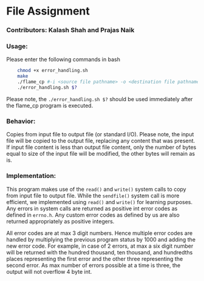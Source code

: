 # File Assignment
### Contributors: Kalash Shah and Prajas Naik

### Usage: 

Please enter the following commands in bash
```Bash
    chmod +x error_handling.sh
    make
    ./flame_cp #-i <source file pathname> -o <destination file pathname>
    ./error_handling.sh $?
```
Please note, the `./error_handling.sh $?` should be used immediately after the flame_cp program is executed.

### Behavior:

Copies from input file to output file (or standard I/O). Please note, the input file will be copied to the output file, replacing any content that was present. If input file content is less than output file content, only the number of bytes equal to size of the input file will be modified, the other bytes will remain as is. 

### Implementation: 

This program makes use of the `read()` and `write()` system calls to copy from input file to output file. While the `sendfile()` system call is more efficient, we implemented using `read()` and `write()` for learning purposes. Any errors in system calls are returned as positive int error codes as defined in `errno.h`. Any custom error codes as defined by us are also returned appropriately as positive integers. 

All error codes are at max 3 digit numbers. Hence multiple error codes are handled by multiplying the previous program status by 1000 and adding the new error code. For example, in case of 2 errors, at max a six digit number will be returned with the hundred thousand, ten thousand, and hundredths places representing the first error and the other three representing the second error. As max number of errors possible at a time is three, the output will not overflow 4 byte int.
